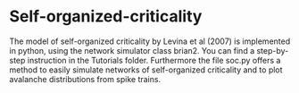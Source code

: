 # Self-organized-criticality

The model of self-organized criticality by Levina et al (2007) is implemented in python, using the network simulator class brian2. You can find a step-by-step instruction in the Tutorials folder. Furthermore the file soc.py offers a method to easily simulate networks of self-organized criticality and to plot avalanche distributions from spike trains.
